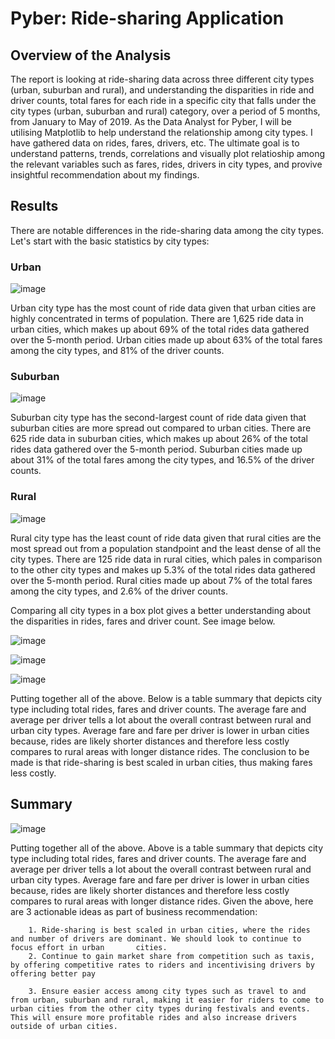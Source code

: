 # Pyber: Ride-sharing Application

## Overview of the Analysis
The report is looking at ride-sharing data across three different city types (urban, suburban and rural), and understanding the disparities in ride and driver counts, total fares for each ride in a specific city that falls under the city types (urban, suburban and rural) category, over a period of 5 months, from January to May of 2019. As the Data Analyst for Pyber, I will be utilising Matplotlib to help understand the relationship among city types. I have gathered data on rides, fares, drivers, etc. The ultimate goal is to understand patterns, trends, correlations and visually plot relatioship among the relevant variables such as fares, rides, drivers in city types, and provive insightful recommendation about my findings.


## Results
There are notable differences in the ride-sharing data among the city types. Let's start with the basic statistics by city types:

### Urban 
![image](https://user-images.githubusercontent.com/104689265/172965026-9683e277-8693-424e-b6ff-fa4a2b75380c.png)

Urban city type has the most count of ride data given that urban cities are highly concentrated in terms of population. There are 1,625 ride data in urban cities, which makes up about 69% of the total rides data gathered over the 5-month period. Urban cities made up about 63% of the total fares among the city types, and 81% of the driver counts. 

### Suburban
![image](https://user-images.githubusercontent.com/104689265/172966103-d37b1030-6c6e-4520-acfa-8bccde5e2bbe.png)

Suburban city type has the second-largest count of ride data given that suburban cities are more spread out compared to urban cities. There are 625 ride data in suburban cities, which makes up about 26% of the total rides data gathered over the 5-month period. Suburban cities made up about 31% of the total fares among the city types, and 16.5% of the driver counts. 

### Rural
![image](https://user-images.githubusercontent.com/104689265/172966375-fcc6249b-c0ba-4d5c-9276-9f93a423c6ae.png)

Rural city type has the least count of ride data given that rural cities are the most spread out from a population standpoint and the least dense of all the city types. There are 125 ride data in rural cities, which pales in comparison to the other city types and makes up 5.3% of the total rides data gathered over the 5-month period. Rural cities made up about 7% of the total fares among the city types, and 2.6% of the driver counts.

Comparing all city types in a box plot gives a better understanding about the disparities in rides, fares and driver count. See image below.

![image](https://user-images.githubusercontent.com/104689265/172967469-13880af4-1ed0-4952-8c9b-c3c112adb1bd.png)

![image](https://user-images.githubusercontent.com/104689265/172967581-e4dbfc2f-2369-49cf-82e1-d8491d405ca2.png)

![image](https://user-images.githubusercontent.com/104689265/172968298-7bf4c8d4-fbc5-455d-afae-9db30bbd43cb.png)

Putting together all of the above. Below is a table summary that depicts city type including total rides, fares and driver counts. The average fare and average per driver tells a lot about the overall contrast between rural and urban city types. Average fare and fare per driver is lower in urban cities because, rides are likely shorter distances and therefore less costly compares to rural areas with longer distance rides. The conclusion to be made is that ride-sharing is best scaled in urban cities, thus making fares less costly.

## Summary

![image](https://user-images.githubusercontent.com/104689265/172968895-079d2bd0-8d9c-4b2c-a660-b802134aa75a.png)

Putting together all of the above. Above is a table summary that depicts city type including total rides, fares and driver counts. The average fare and average per driver tells a lot about the overall contrast between rural and urban city types. Average fare and fare per driver is lower in urban cities because, rides are likely shorter distances and therefore less costly compares to rural areas with longer distance rides. Given the above, here are 3 actionable ideas as part of business recommendation:

        1. Ride-sharing is best scaled in urban cities, where the rides and number of drivers are dominant. We should look to continue to focus effort in urban       cities.
        2. Continue to gain market share from competition such as taxis, by offering competitive rates to riders and incentivising drivers by offering better pay
        
        3. Ensure easier access among city types such as travel to and from urban, suburban and rural, making it easier for riders to come to urban cities from the other city types during festivals and events. This will ensure more profitable rides and also increase drivers outside of urban cities.

